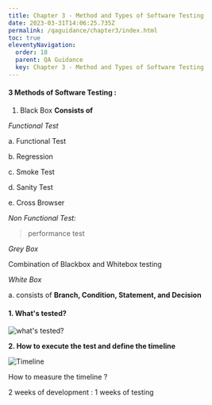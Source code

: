 ```yaml
---
title: Chapter 3 - Method and Types of Software Testing
date: 2023-03-31T14:06:25.735Z
permalink: /qaguidance/chapter3/index.html
toc: true
eleventyNavigation:
  order: 18
  parent: QA Guidance
  key: Chapter 3 - Method and Types of Software Testing
---
```

#### 3 Methods of Software Testing :

1. Black Box **Consists of**

*Functional Test*

a. Functional Test

b. Regression

c. Smoke Test

d. Sanity Test

e. Cross Browser

*Non Functional Test:*

> performance test

*Grey Box*

Combination of Blackbox and Whitebox testing

*White Box*

a. consists of **Branch, Condition, Statement, and Decision**

#### [](#1-whats-tested)1. What's tested?

![what's tested? ](https://ik.imagekit.io/kmv5uxk0b/qa_guidance/whatstested.png?updatedAt=1678778260911 "what's tested? ")

**2. How to execute the test and define the timeline**

![Timeline](https://ik.imagekit.io/kmv5uxk0b/qa_guidance/timeline.png?updatedAt=1678778260608 "Timeline")




How to measure the timeline ?

2 weeks of development : 1 weeks of testing